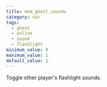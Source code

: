 ```yaml
---
title: mom_ghost_sounds
category: var
tags:
  - ghost
  - online
  - sound
  - flashlight
minimum_value: 0
maximum_value: 1
default_value: 1
---
```


Toggle other player's flashlight sounds.